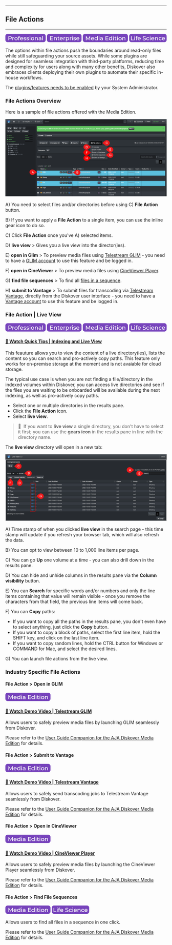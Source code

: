 <p id="file_action"></p>

___
## File Actions
___

![Image: Professional Edition Label](images/button_edition_professional.png)&nbsp;![Image: Enterprise Edition Label](images/button_edition_enterprise.png)&nbsp;![Image: AJA Diskover Media Edition Label](images/button_edition_media.png)&nbsp;![Image: Life Science Edition Label](images/button_edition_life_science.png)

The options within file actions push the boundaries around read-only files while still safeguarding your source assets. While some plugins are designed for seamless integration with third-party platforms, reducing time and complexity for users along with many other benefits, Diskover also embraces clients deploying their own plugins to automate their specific in-house workflows. 

The [plugins/features needs to be enabled](#https://docs.diskoverdata.com/diskover_configuration_and_administration_guide/#diskover-web-plugins-file-actions) by your System Administrator.

### File Actions Overview

Here is a sample of file actions offered with the Media Edition.

![Image: Select File Action](images/image_file_action_options_20221104.png)

A) You need to select files and/or directories before using C) **File Action** button.

B) If you want to apply a **File Action** to a single item, you can use the inline gear icon to do so.

C) Click **File Action** once you've A) selected items.

D) **live view** > Gives you a live view into the director(ies).

E) **open in Glim** > To preview media files using [Telestream GLIM](https://diskoverdata.com/products/products-aja-media-edition/#glim) - you need to have a [GLIM account](https://www.telestream.net/glim/overview.htm) to use this feature and be logged in.

F) **open in CineViewer** > To preview media files using [CineViewer Player](https://diskoverdata.com/products/products-aja-media-edition/#cineviewer).

G) **find file sequences** > To find all [files in a sequence](https://docs.diskoverdata.com/diskover_user_guide_companion_aja_media_edition/#find-file-sequences).

H) **submit to Vantage** > To submit files for transcoding via [Telestream Vantage](https://diskoverdata.com/products/products-aja-media-edition/#vantage), directly from the Diskover user interface - you need to have a [Vantage account](http://www.telestream.net/vantage/overview.htm) to use this feature and be logged in.

<p id="file_action_live_view"></p>

### File Action | Live View

![Image: Professional Edition Label](images/button_edition_professional.png)&nbsp;![Image: Enterprise Edition Label](images/button_edition_enterprise.png)&nbsp;![Image: AJA Diskover Media Edition Label](images/button_edition_media.png)&nbsp;![Image: Life Science Edition Label](images/button_edition_life_science.png)

#### [🍿 Watch Quick Tips | Indexing and Live View](https://vimeo.com/767272643)

This feauture allows you to view the content of a live directory(ies), lists the content so you can search and pro-actively copy paths. This feature only works for on-premise storage at the moment and is not avaiable for cloud storage.

The typical use case is when you are not finding a file/directory in the indexed volumes within Diskover, you can access live directories and see if the files you are waiting to be onboarded will be available during the next indexing, as well as pro-actively copy paths.

- Select one or multiple directories in the results pane.
- Click the **File Action** icon.
- Select **live view**.

>🔆 &nbsp;If you want to **live view** a single directory, you don't have to select it first; you can use the **gears icon** in the results pane in line with the directory name. 

The **live view** directory will open in a new tab:

![Image: Directory Live View](images/image_file_action_live_view_20230215.png)

A) Time stamp of when you clicked **live view** in the search page - this time stamp will update if you refresh your browser tab, which will also refresh the data.

B) You can opt to view between 10 to 1,000 line items per page.

C) You can go **Up** one volume at a time - you can also drill down in the results pane.

D) You can hide and unhide columns in the results pane via the **Column visibility** button.

E) You can **Search** for specific words and/or numbers and only the line items containing that value will remain visible - once you remove the characters from that field, the previous line items will come back.

F) You can **Copy** paths:
  - If you want to copy all the paths in the results pane, you don't even have to select anything, just click the **Copy** button.
  - If you want to copy a block of paths, select the first line item, hold the SHIFT key, and click on the last line item.
  - If you want to copy random lines, hold the CTRL button for Windows or COMMAND for Mac, and select the desired lines.

G) You can launch file actions from the live view.

<p id="file_action_glim"></p>

### Industry Specific File Actions

#### File Action > Open in GLIM

![Image: AJA Diskover Media Edition Label](images/button_edition_media.png)

#### [🍿 Watch Demo Video | Telestream GLIM](https://vimeo.com/665037937)

Allows users to safely preview media files by launching GLIM seamlessly from Diskover.

Please refer to the [User Guide Companion for the AJA Diskover Media Edition](https://docs.diskoverdata.com/diskover_user_guide_companion_aja_media_edition/#preview-media-files-with-telestream-glim) for details.

<p id="file_action_vantage"></p>

#### File Action > Submit to Vantage

![Image: AJA Diskover Media Edition Label](images/button_edition_media.png)

#### [🍿 Watch Demo Video | Telestream Vantage](https://vimeo.com/669672933)

Allows users to safely send transcoding jobs to Telestream Vantage seamlessly from Diskover.

Please refer to the [User Guide Companion for the AJA Diskover Media Edition](https://docs.diskoverdata.com/diskover_user_guide_companion_aja_media_edition/#vantage-submit-transcoding-jobs-direclty-from-diskover) for details.

<p id="file_action_cineviewer"></p>

#### File Action > Open in CineViewer

![Image: AJA Diskover Media Edition Label](images/button_edition_media.png)

#### [🍿 Watch Demo Video | CineViewer Player](https://vimeo.com/765285042)

Allows users to safely preview media files by launching the CineViewer Player seamlessly from Diskover.

Please refer to the [User Guide Companion for the AJA Diskover Media Edition](https://docs.diskoverdata.com/diskover_user_guide_companion_aja_media_edition/#cineviewer-player) for details.

<p id="file_action_file_sequences"></p>

#### File Action > Find File Sequences

![Image: AJA Diskover Media Edition Label](images/button_edition_media.png)&nbsp;![Image: Life Science Edition Label](images/button_edition_life_science.png)

Allows users to find all files in a sequence in one click.

Please refer to the [User Guide Companion for the AJA Diskover Media Edition](https://docs.diskoverdata.com/diskover_user_guide_companion_aja_media_edition/#find-all-files-in-a-sequence) for details.
